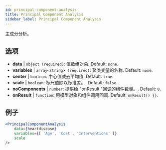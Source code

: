 ```yaml
---
id: principal-component-analysis
title: Principal Component Analysis
sidebar_label: Principal Component Analysis
---
```


主成分分析。

## 选项

* __data__ | `object (required)`: 值数组对象. Default: `none`.
* __variables__ | `array<string> (required)`: 聚类变量的名称. Default: `none`.
* __center__ | `boolean`: 中心值减去平均值. Default: `true`.
* __scale__ | `boolean`: 标尺值除以标准差。. Default: `false`.
* __noComponents__ | `number`: 提供给 "onResult "回调的组件数量。. Default: `0`.
* __onResult__ | `function`: 用模型对象和组件调用回调. Default: `onResult() {}`.


## 例子

```jsx live
<PrincipalComponentAnalysis 
    data={heartdisease} 
    variables={[ 'Age', 'Cost', 'Interventions' ]}
    scale
/>
```

